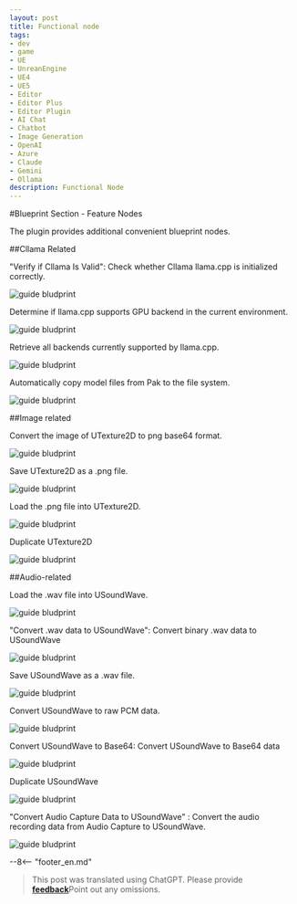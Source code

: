 ```yaml
---
layout: post
title: Functional node
tags:
- dev
- game
- UE
- UnreanEngine
- UE4
- UE5
- Editor
- Editor Plus
- Editor Plugin
- AI Chat
- Chatbot
- Image Generation
- OpenAI
- Azure
- Claude
- Gemini
- Ollama
description: Functional Node
---
```


<meta property="og:title" content="UE 插件 AIChatPlus 使用说明 - 蓝图篇 - 功能节点" />

#Blueprint Section - Feature Nodes

The plugin provides additional convenient blueprint nodes.

##Cllama Related

"Verify if Cllama Is Valid": Check whether Cllama llama.cpp is initialized correctly.

![guide bludprint](assets/img/2024-ue-aichatplus/guide_util_1.png)

Determine if llama.cpp supports GPU backend in the current environment.

![guide bludprint](assets/img/2024-ue-aichatplus/guide_util_2.png)

Retrieve all backends currently supported by llama.cpp.

![guide bludprint](assets/img/2024-ue-aichatplus/guide_util_3.png)

Automatically copy model files from Pak to the file system.

![guide bludprint](assets/img/2024-ue-aichatplus/guide_util_4.png)

##Image related

Convert the image of UTexture2D to png base64 format.

![guide bludprint](assets/img/2024-ue-aichatplus/guide_util_5.png)

Save UTexture2D as a .png file.

![guide bludprint](assets/img/2024-ue-aichatplus/guide_util_6.png)

Load the .png file into UTexture2D.

![guide bludprint](assets/img/2024-ue-aichatplus/guide_util_7.png)

Duplicate UTexture2D

![guide bludprint](assets/img/2024-ue-aichatplus/guide_util_8.png)

##Audio-related

Load the .wav file into USoundWave.

![guide bludprint](assets/img/2024-ue-aichatplus/guide_util_9.png)

"Convert .wav data to USoundWave": Convert binary .wav data to USoundWave

![guide bludprint](assets/img/2024-ue-aichatplus/guide_util_10.png)

Save USoundWave as a .wav file.

![guide bludprint](assets/img/2024-ue-aichatplus/guide_util_11.png)

Convert USoundWave to raw PCM data.

![guide bludprint](assets/img/2024-ue-aichatplus/guide_util_12.png)

Convert USoundWave to Base64: Convert USoundWave to Base64 data

![guide bludprint](assets/img/2024-ue-aichatplus/guide_util_13.png)

Duplicate USoundWave

![guide bludprint](assets/img/2024-ue-aichatplus/guide_util_14.png)

"Convert Audio Capture Data to USoundWave" : Convert the audio recording data from Audio Capture to USoundWave.

![guide bludprint](assets/img/2024-ue-aichatplus/guide_util_15.png)

--8<-- "footer_en.md"


> This post was translated using ChatGPT. Please provide [**feedback**](https://github.com/disenone/wiki_blog/issues/new)Point out any omissions. 
